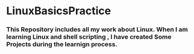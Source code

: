 # LinuxBasicsPractice

### This Repository includes all my work about Linux. When I am learning Linux and shell scripting , I have created Some Projects during the learnign process. 
